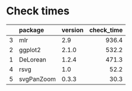 # Check times

|   |package    |version | check_time|
|:--|:----------|:-------|----------:|
|3  |mlr        |2.9     |      936.4|
|2  |ggplot2    |2.1.0   |      532.2|
|1  |DeLorean   |1.2.4   |      471.3|
|4  |rsvg       |1.0     |       52.2|
|5  |svgPanZoom |0.3.3   |       30.3|


